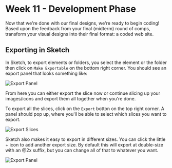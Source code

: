 # Week 11 - Development Phase
Now that we're done with our final designs, we're ready to begin coding! Based upon the feedback from your final (midterm) round of comps, transform your visual designs into their final format: a coded web site.

## Exporting in Sketch
In Sketch, to export elements or folders, you select the element or the folder then click on `Make Exportable` on the bottom right corner. You should see an export panel that looks something like:

![Export Panel](https://i.imgur.com/BtRLeWC.png)

From here you can either export the slice now or continue slicing up your images/icons and export them all together when you're done.

To export all the slices, click on the `Export` botton on the top right corner. A panel should pop up, where you'll be able to select which slices you want to export.

![Export Slices](https://i.imgur.com/enz8Ki7.png)

Sketch also makes it easy to export in different sizes. You can click the little + icon to add another export size. By default this will export at double-size with an @2x suffix, but you can change all of that to whatever you want.

![Export Panel](https://i.imgur.com/vNQfsd1.png)


